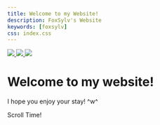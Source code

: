 ```yaml
---
title: Welcome to my Website!
description: FoxSylv's Website
keywords: [foxsylv]
css: index.css
---
```


<div class="social-icons">
    <a title="Youtube" href="https://www.youtube.com/channel/UCj7lR9rm06lCxE4kxkJeECA" target="_blank" rel="noopener noreferrer">
        <img class="social-icon" src="{{ "assets/youtube-icon.svg" | relative_url }}">
    </a>
    <a title="Twitch" href="https://www.twitch.tv/foxsylv1" target="_blank" rel="noopener noreferrer">
         <img class="social-icon" src="{{ "assets/twitch-icon.svg" | relative_url }}">
    </a>
    <a title="Github" href="https://github.com/FoxSylv1" target="_blank" rel="noopener noreferrer">
        <img class="social-icon" src="{{ "assets/github-icon.svg" | relative_url }}">
    </a>
</div>

<h1>
    Welcome to my website!
</h1>

<p>
    I hope you enjoy your stay! ^w^
</p>

<div style="height: 200vh;">
    <p>
        Scroll Time!
    </p>
</div>
